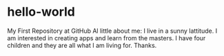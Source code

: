 # hello-world
My First Repository at GitHub
Al little about me:
I live in a sunny lattitude. I am interested in creating apps and learn from the masters. 
I have four children and they are all what I am living for. 
Thanks. 
